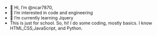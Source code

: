 - 👋 Hi, I’m @ncar7870,
- 👀 I’m interested in code and engineering 
- 🌱 I’m currently learning Jquery
- This is just for school. So, hi! I do some coding, mostly basics. I know HTML,CSS,JavaScript, and Python. 


<!---
ncar7870/ncar7870 is a ✨ special ✨ repository because its `README.md` (this file) appears on your GitHub profile.
You can click the Preview link to take a look at your changes.
--->
